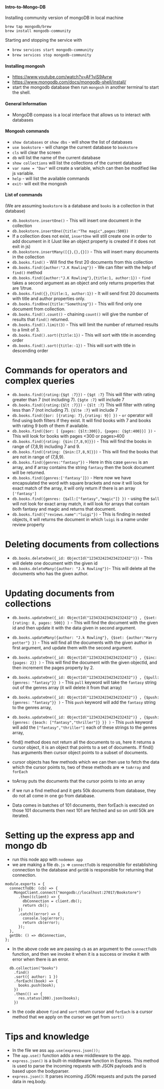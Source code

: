 #### Intro-to-Mongo-DB

Installing community version of mongoDB in local machine

```
brew tap mongodb/brew
brew install mongodb-community
```

Starting and stopping the service with

- `brew services start mongodb-community`
- `brew services stop mongodb-community`

#### Installing mongosh

- https://www.youtube.com/watch?v=AF1yiS9Avrw
- https://www.mongodb.com/docs/mongodb-shell/install/
- start the mongodb database then run `mongosh` in another terminal to start the shell.

#### General Information

- MongoDB compass is a local interface that allows us to interact with databases

#### Mongosh commands

- `show databases` or `show dbs` - will show the list of databases
- `use bookstore` - will change the current database to `bookstore`
- `cls` will clear the screen
- `db` will list the name of the current database
- `show collections` will list the collections of the current database
- `var name = "Dav"` will create a variable, which can then be modified like js variable.
- `help` - will list the available commands
- `exit`- will exit the mongosh

#### List of commands

(We are assuming `bookstore` is a database and `books` is a collection in that database)

- `db.bookstore.insertOne()` - This will insert one document in the collection
- `db.bookstore.insertOne({title:"The magic",pages:500})`
- If a collection does not exist, `insertOne` will still create one in order to add document in it (Just like an object property is created if it does not exit in js)
- `db.bookstore.insertMany([{},{},{}])` - This will insert many documents in the collection
- `db.books.find()` - Will find the first 20 documents from this collection
- `db.books.find({author:"J.K Rowling"})` - We can filter with the help of `find()` method
- `db.books.find({author:"J.K Rowling"},{title:1, author:1})` - `find` takes a second argument as an object and only returns properties that are 1/true.
- `db.books.find({},{title:1, author:1})` - It will send first 20 documents with title and author properties only.
- `db.books.findOne({title:"Something"})` - This will find only one document from collection.
- `db.books.find().count()` - chaining `count()` will give the number of results that `find()` returned.
- `db.books.find().limit(3)` - This will limit the number of returned results to a limit of 3.
- `db.books.find().sort({title:1})` - This will sort with title in ascending order
- `db.books.find().sort({title:-1})` - This will sort with title in descending order

# Commands for operators and complex queries

- `db.books.find({rating:{$gt :7}})` - `{$gt :7}` This will filter with rating greater than 7 (not including 7). `{$gte :7}` will include 7
- `db.books.find({rating:{$lt :7}})` - `{$lt :7}` This will filter with rating less than 7 (not including 7). `{$lte :7}` will include 7
- `db.books.find({$or: [{rating: 7},{rating: 9}] })` - `or` operator will find using both filters if they exist. It will find books with 7 and books with rating 9 both of them if available.
- `db.books.find({$or: [ {pages: {$lt:300}}, {pages: {$gt:400}}] })` - This will look for books with pages <300 or pages>400
- `db.books.find({rating: {$in:[7,8,9]}})` - This will find the books in range of (7,8,9) including 7 and 9.
- `db.books.find({rating: {$nin:[7,8,9]}})` - This will find the books that are not in range of (7,8,9).
- `db.books.find({genres:"fantasy"})` - Here in this case `genres` is an array, and if array contains the string `fantasy` then the book document will be returned.
- `db.books.find({genres:['fantasy']})` - Here now we have encapsulated the word with square brackets and now it will look for exact match of the array, it will only return if there is an array `['fantasy']`
- `db.books.find({genres: {$all:["fantasy","magic"]} })` - using the `$all` will not look for exact array match, it will look for arrays that contain both fantasy and magic and returns that document.
- `db.books.find({"reviews.name":"luigi"})` - This is finding in nested objects, it will returns the document in which `luigi` is a name under review property

# Deleting documents from collections

- `db.books.deleteOne({_id: ObjectId("1234324234234232432")})` - This will delete one document with the given id
- `db.books.deleteMany({author: "J.k Rowling"})`- This will delete all the documents who has the given author.

# Updating documents from collections

- `db.books.updateOne({_id: ObjectId("1234324234234232432")} , {$set: {rating: 8, pages: 500}} )` - This will find the document with the given id and then update it with the data given in second argument.
- `db.books.updateMany({author: "J.k Rowling"}, {$set: {author:"Harry potter"} })` - This will find all the documents with the given author in first argument, and update them with the second argument.
- `db.books.updateOne({_id: ObjectId("1234324234234232432")} , {$inc: {pages: 2}} )` - This will find the document with the given objectId, and then increment the pages property by 2.
- `db.books.updateOne({_id: ObjectId("1234324234234232432")} , {$pull: {genres: "fantasy"}} )` - This `pull` keyword will take the `fantasy` string out of the genres array (it will delete it from that array)
- `db.books.updateOne({_id: ObjectId("1234324234234232432")} , {$push: {genres: "fantasy"}} )` - This `push` keyword will add the `fantasy` string to the genres array,
- `db.books.updateOne({_id: ObjectId("1234324234234232432")} , {$push: {genres: {$each: ["fantasy","thriller"]} }} )` - This `push` keyword will add the `["fantasy","thriller"]` each of these strings to the genres array,

- find() method does not return all the documents to us, here it returns a cursor object, it is an object that points to a set of documents. If find() has arguments then cursor object points to a subset of documents.
- cursor objects has few methods which we can then use to fetch the data which the cursor points to, two of these methods are => `toArray` and `forEach`
- toArray puts the documents that the cursor points to into an array
- if we run a find method and it gets 50k documents from database, they do not all come in one go from database.
- Data comes in batches of 101 documents, then forEach is executed on those 101 documents then next 101 are fetched and so on until 50k are iterated.

# Setting up the express app and mongo db

- run this node app with `nodemon app`
- we are making a file `db.js` => `connectToDb` is responsible for establishing connection to the database and `getDB` is responsible for returning that connection.

```
module.exports = {
  connectToDb: (cb) => {
    MongoClient.connect("mongodb://localhost:27017/Bookstore")
      .then((client) => {
        dbConnection = client.db();
        return cb();
      })
      .catch((error) => {
        console.log(error);
        return cb(error);
      });
  },
  getDb: () => dbConnection,
};
```

- In the above code we are passing `cb` as an argument to the `connectToDb` function, and then we invoke it when it is a success or invoke it with error when there is an error.

```
  db.collection("books")
    .find()
    .sort({ author: 1 })
    .forEach((book) => {
      books.push(book);
    })
    .then(() => {
      res.status(200).json(books);
    })
```

- In the code above `find` and `sort` return cursor and `forEach` is a cursor method that we apply on the cursor we get from `sort()`

# Tips and knowledge

- In the file we ass `app.use(express.json());`
- The `app.use()` function adds a new middleware to the app.
- `express.json()` is a built-in middleware function in Express. This method is used to parse the incoming requests with JSON payloads and is based upon the bodyparser.
- `express.json()`: It parses incoming JSON requests and puts the parsed data in req.body.
